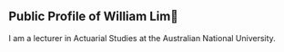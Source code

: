 ## Public Profile of William Lim👋

I am a lecturer in Actuarial Studies at the Australian National University.

